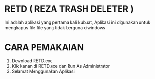# RETD ( REZA TRASH DELETER )
Ini adalah aplikasi yang pertama kali kubuat, Aplikasi ini digunakan untuk menghapus file file yang tidak berguna diwindows

# CARA PEMAKAIAN
1. Download RETD.exe
2. Klik kanan di RETD.exe dan Run As Administrator
3. Selamat Menggunakan Aplikasi
